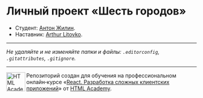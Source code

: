 # Личный проект «Шесть городов»

* Студент: [Антон Жилин](https://up.htmlacademy.ru/react/16/user/1370879).
* Наставник: [Arthur Litovko](https://github.com/baileys-li).

---

_Не удаляйте и не изменяйте папки и файлы:_
_`.editorconfig`, `.gitattributes`, `.gitignore`._

---

<a href="https://htmlacademy.ru/intensive/react"><img align="left" width="50" height="50" title="HTML Academy" src="https://up.htmlacademy.ru/static/img/intensive/react/logo-for-github.png"></a>

Репозиторий создан для обучения на профессиональном онлайн‑курсе «[React. Разработка сложных клиентских приложений](https://htmlacademy.ru/intensive/react)» от [HTML Academy](https://htmlacademy.ru).
